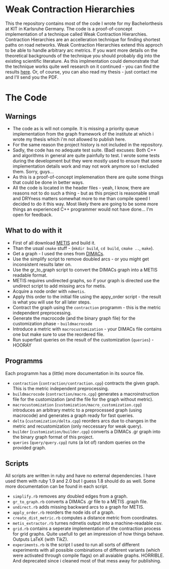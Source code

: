 # Weak Contraction Hierarchies

This the repository contains most of the code I wrote for my Bachelorthesis at KIT in Karlsruhe Germany.
The code is a proof-of-concept implementation of a technique called Weak Contraction Hierarchies.
Contraction Hierarchies are an accelleration technique for finding shortest paths on road networks.
Weak Contraction Hierarchies extend this approch to be able to handle arbitrary arc metrics.
If you want more details on the theoretical backgrounds of the technique you should probably dig into the existing scientific literature.
As this implmentation could demonstrate that the technique works quite well research on it continued - you can find the results [here](http://arxiv.org/abs/1402.0402).
Or, of course, you can also read my thesis - just contact me and I'll send you the PDF.

# The Code

## Warnings

* The code as is will not compile. It is missing a priority queue implementation from the graph framework of the institute at which i wrote my thesis which i'm not allowed to publish here.
* For the same reason the project history is not included in the repository.
* Sadly, the code has no adequate test suite. (Bad) excuses: Both C++ and algorithms in general are quite painfully to test. I wrote some tests during the development but they were mostly used to ensure that some implementation details work and may not work anymore so I excluded them. Sorry, guys...
* As this is a proof-of-concept implemenation there are quite some things that could be done in better ways.
* All the code is located in the header files - yeah, I know, there are reasons not to do such a thing - but as this project is reasonable small and DRYness matters somewhat more to me than compile speed I decided to do it this way. Most likely there are going to be some more things an experienced C++ programmer would not have done... I'm open for feedback.

## What to do with it

* First of all download [METIS](http://glaros.dtc.umn.edu/gkhome/metis/metis/download) and build it.
* Than the usual `cmake` stuff - (`mkdir build`, `cd build`, `cmake ..`, `make`).
* Get a graph - I used the ones from [DIMACs](http://www.dis.uniroma1.it/challenge9/download.shtml).
* Use the simplify script to remove doubled arcs - or you might get inconsistent results later on.
* Use the gr_to_graph script to convert the DIMACs graph into a METIS readable format.
* METIS requires undirected graphs, so if your graph is directed use the undirect script to add missing arcs for metis.
* Acquire a node order with `ndmetis`.
* Apply this order to the initial file using the appy_order script - the result is what you will use for all later steps.
* Contract the graph using the `contraction` programm - this is the metric independent preprocessing.
* Generate the macrocode (and the binary graph file) for the customization phase - `buildmacrocode`
* Introduce a metric with `macrocustomization` - your DIMACs file contains one but make sure to use the reordered file.
* Run superfast queries on the result of the customization (`queries`) - HOORAY

## Programms

Each programm has a (little) more documentation in its source file.

* `contraction` (`contraction/contraction.cpp`) contracts the given graph. This is the metric independent preprocessing.
* `buildmacrocode` (`contraction/macro.cpp`) generates a macroinstruction file for the customization (and the file for the graph without metric).
* `macrocustomization` (`customization/macro_customization.cpp`) introduces an arbitrary metric to a preprocessed graph (using macrocode) and generates a graph ready for fast queries.
* `delta` (`customization/delta.cpp`) reorders arcs due to changes in the metric and recustomization (only neccessary for weak query).
* `builder` (`customization/builder.cpp`) converts a DIMACs .gr graph into the binary graph format of this project.
* `queries` (`query/query.cpp`) runs (a lot of) random queries on the provided graph.

## Scripts

All scripts are written in ruby and have no external dependencies.
I have used them with ruby 1.9 and 2.0 but I guess 1.8 should do as well.
Some more documentation can be found in each script.

* `simplify.rb` removes any doubled edges from a graph.
* `gr_to_graph.rb` converts a DIMACs .gr file to a METIS .graph file.
* `undirect.rb` adds missing backward arcs to a graph for METIS.
* `apply_order.rb` reorders the node ids of a graph.
* `create_dist_metric.rb` computes a distance metric from coordinates.
* `metis_extractor.rb` turnes ndmetis output into a machine-readable csv.
* `grid.rb` contains a seperate implementation of the contraction process for grid graphs. Quite usefull to get an impression of how things behave. Outputs LaTeX (with TikZ).
* `experiments.rb` is the script I used to run all sorts of different experiments with all possible combinations of different variants (which were activated through compile flags) on all avaiable graphs. HORRIBLE. And deprecated since i cleaned most of that mess away for publishing.